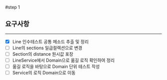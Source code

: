 #step 1

## 요구사항

---

- [X] Line 인수테스트 공통 메소드 추출 및 정리
- [ ] Line의 sections 일급컬렉션으로 변경
- [ ] Section의 distance 원시값 포장
- [ ] LineService에서 Domain으로 옮길 로직 확인하여 정리
- [ ] 옮길 로직을 바탕으로 Domain 단위 테스트 작성
- [ ] Service의 로직 Domain으로 이동
